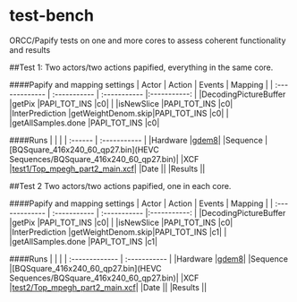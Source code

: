 test-bench
==========

ORCC/Papify tests on one and more cores to assess coherent functionality and results

##Test 1:
Two actors/two actions papified, everything in the same core.

####Papify and mapping settings
| Actor          | Action       | Events       | Mapping      |
| :------------- | :----------- | :----------- |:-----------: |
|DecodingPictureBuffer  |getPix             |PAPI_TOT_INS |c0|
|                       |isNewSlice         |PAPI_TOT_INS |c0|
|InterPrediction        |getWeightDenom.skip|PAPI_TOT_INS |c0|
|                       |getAllSamples.done |PAPI_TOT_INS |c0|

####Runs
|         |              |
| :------ | :----------- |
|Hardware |[gdem8](sys_info/gdem8)|
|Sequence |[BQSquare_416x240_60_qp27.bin](HEVC Sequences/BQSquare_416x240_60_qp27.bin)|
|XCF      |[test1/Top_mpegh_part2_main.xcf](test1/Top_mpegh_part2_main.xcf)|
|Date     ||
|Results   ||


##Test 2
Two actors/two actions papified, one in each core.

####Papify and mapping settings
| Actor          | Action       | Events       | Mapping      |
| :------------- | :----------- | :----------- |:-----------: |
|DecodingPictureBuffer  |getPix             |PAPI_TOT_INS |c0|
|                       |isNewSlice         |PAPI_TOT_INS |c0|
|InterPrediction        |getWeightDenom.skip|PAPI_TOT_INS |c1|
|                       |getAllSamples.done |PAPI_TOT_INS |c1|

####Runs
|                |              |
| :------------- | :----------- |
|Hardware |[gdem8](sys_info/gdem8)|
|Sequence |[BQSquare_416x240_60_qp27.bin](HEVC Sequences/BQSquare_416x240_60_qp27.bin)|
|XCF      |[test2/Top_mpegh_part2_main.xcf](test2/Top_mpegh_part2_main.xcf)|
|Date     ||
|Results   ||
